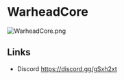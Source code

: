 # WarheadCore
![WarheadCore.png](https://user-images.githubusercontent.com/2656715/56915466-3f037600-6abf-11e9-8965-d79328e40953.jpg)

## Links
- Discord https://discord.gg/gSxh2xt
